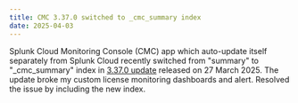 ```yaml
---
title: CMC 3.37.0 switched to _cmc_summary index
date: 2025-04-03
---
```


Splunk Cloud Monitoring Console (CMC) app which auto-update itself separately from Splunk Cloud recently switched from "summary" to "\_cmc_summary" index in [3.37.0 update](https://docs.splunk.com/Documentation/SplunkCloud/9.3.2411/ReleaseNotes/CloudMonitoringConsole) released on 27 March 2025. The update broke my custom license monitoring dashboards and alert. Resolved the issue by including the new index.
